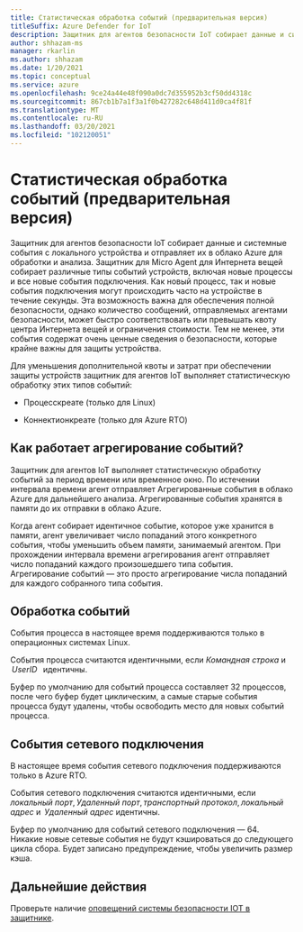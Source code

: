 ```yaml
---
title: Статистическая обработка событий (предварительная версия)
titleSuffix: Azure Defender for IoT
description: Защитник для агентов безопасности IoT собирает данные и системные события с локального устройства и отправляет их в облако Azure для обработки и анализа.
author: shhazam-ms
manager: rkarlin
ms.author: shhazam
ms.date: 1/20/2021
ms.topic: conceptual
ms.service: azure
ms.openlocfilehash: 9ce24a44e48f090a0dc7d355952b3cf50dd4318c
ms.sourcegitcommit: 867cb1b7a1f3a1f0b427282c648d411d0ca4f81f
ms.translationtype: MT
ms.contentlocale: ru-RU
ms.lasthandoff: 03/20/2021
ms.locfileid: "102120051"
---
```

# <a name="event-aggregation-preview"></a>Статистическая обработка событий (предварительная версия)

Защитник для агентов безопасности IoT собирает данные и системные события с локального устройства и отправляет их в облако Azure для обработки и анализа. Защитник для Micro Agent для Интернета вещей собирает различные типы событий устройств, включая новые процессы и все новые события подключения. Как новый процесс, так и новые события подключения могут происходить часто на устройстве в течение секунды. Эта возможность важна для обеспечения полной безопасности, однако количество сообщений, отправляемых агентами безопасности, может быстро соответствовать или превышать квоту центра Интернета вещей и ограничения стоимости. Тем не менее, эти события содержат очень ценные сведения о безопасности, которые крайне важны для защиты устройства. 

Для уменьшения дополнительной квоты и затрат при обеспечении защиты устройств защитник для агентов IoT выполняет статистическую обработку этих типов событий: 

- Процесскреате (только для Linux) 

- Коннектионкреате (только для Azure RTO) 

## <a name="how-does-event-aggregation-work"></a>Как работает агрегирование событий? 

Защитник для агентов IoT выполняет статистическую обработку событий за период времени или временное окно. По истечении интервала времени агент отправляет Агрегированные события в облако Azure для дальнейшего анализа. Агрегированные события хранятся в памяти до их отправки в облако Azure. 

Когда агент собирает идентичное событие, которое уже хранится в памяти, агент увеличивает число попаданий этого конкретного события, чтобы уменьшить объем памяти, занимаемый агентом. При прохождении интервала времени агрегирования агент отправляет число попаданий каждого произошедшего типа события. Агрегирование событий — это просто агрегирование числа попаданий для каждого собранного типа события. 

## <a name="process-events"></a>Обработка событий 

События процесса в настоящее время поддерживаются только в операционных системах Linux. 

События процесса считаются идентичными, если *Командная строка* и  *UserID*   идентичны. 

Буфер по умолчанию для событий процесса составляет 32 процессов, после чего буфер будет циклическим, а самые старые события процесса будут удалены, чтобы освободить место для новых событий процесса.  

## <a name="network-connection-events"></a>События сетевого подключения 

В настоящее время события сетевого подключения поддерживаются только в Azure RTO. 

События сетевого подключения считаются идентичными, если *локальный порт*, *Удаленный порт*, *транспортный протокол*, *локальный адрес* и  *Удаленный адрес* идентичны. 

Буфер по умолчанию для событий сетевого подключения — 64. Никакие новые сетевые события не будут кэшироваться до следующего цикла сбора. Будет записано предупреждение, чтобы увеличить размер кэша.

## <a name="next-steps"></a>Дальнейшие действия

Проверьте наличие [оповещений системы безопасности IOT в защитнике](concept-security-alerts.md).

